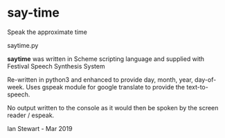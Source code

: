 # say-time

Speak the approximate time

saytime.py

**saytime** was written in Scheme scripting language and supplied with Festival 
Speech Synthesis System

Re-written in python3 and enhanced to provide day, month, year, day-of-week.
Uses gspeak module for google translate to provide the text-to-speech.

No output written to the console as it would then be spoken by the screen
reader / espeak.

Ian Stewart - Mar 2019
